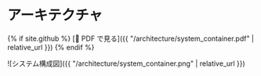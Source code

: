 # アーキテクチャ

{% if site.github %}
[📄 PDF で見る]({{ "/architecture/system_container.pdf" | relative_url }})
{% endif %}

![システム構成図]({{ "/architecture/system_container.png" | relative_url }})
